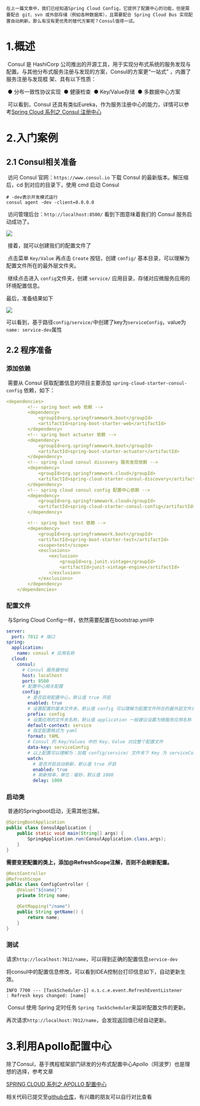 	在上一篇文章中，我们已经知道Spring Cloud Config，它提供了配置中心的功能，但是需要配合 git、svn 或外部存储（例如各种数据库），且需要配合 Spring Cloud Bus 实现配置自动刷新。那么有没有更优秀的替代方案呢？Consul值得一试。

# 1.概述

​			Consul 是 HashiCorp 公司推出的开源工具，用于实现分布式系统的服务发现与配置。与其他分布式服务注册与发现的方案，Consul的方案更“一站式” ，内置了服务注册与发现框 架、具有以下性质：

​		● 分布一致性协议实现
​		● 健康检查
​		● Key/Value存储
​		● 多数据中心方案

​		可以看到，Consul 还具有类似Eureka，作为服务注册中心的能力，详情可以参考[Spring Cloud 系列之 Consul 注册中心](https://www.cnblogs.com/mrhelloworld/p/consul1.html)

# 2.入门案例

## 2.1 Consul相关准备

​		访问 Consul 官网：`https://www.consul.io` 下载 Consul 的最新版本。解压缩后，cd 到对应的目录下，使用 cmd 启动 Consul

```
# -dev表示开发模式运行
consul agent -dev -client=0.0.0.0
```

​		访问管理后台：`http://localhost:8500/` 看到下图意味着我们的 Consul 服务启动成功了。

![](https://s1.ax1x.com/2020/04/30/Jq40zV.md.jpg)

​		接着，就可以创建我们的配置文件了

​		点击菜单 `Key/Value` 再点击 `Create` 按钮，创建 `config/` 基本目录，可以理解为配置文件所在的最外层文件夹。

​		继续点击进入 `config`文件夹，创建 `service/` 应用目录，存储对应微服务应用的环境配置信息。

最后，准备结果如下

![](https://s1.ax1x.com/2020/04/30/JLuMHx.jpg)

​		可以看到，基于路径`config/service/`中创建了key为`serviceConfig`，value为`name: service-dev`属性

## 2.2 程序准备

### 添加依赖

​		需要从 Consul 获取配置信息的项目主要添加 `spring-cloud-starter-consul-config` 依赖，如下：

```yaml
<dependencies>
        <!-- spring boot web 依赖 -->
        <dependency>
            <groupId>org.springframework.boot</groupId>
            <artifactId>spring-boot-starter-web</artifactId>
        </dependency>
        <!-- spring boot actuator 依赖 -->
        <dependency>
            <groupId>org.springframework.boot</groupId>
            <artifactId>spring-boot-starter-actuator</artifactId>
        </dependency>
        <!-- spring cloud consul discovery 服务发现依赖 -->
        <dependency>
            <groupId>org.springframework.cloud</groupId>
            <artifactId>spring-cloud-starter-consul-discovery</artifactId>
        </dependency>
        <!-- spring cloud consul config 配置中心依赖 -->
        <dependency>
            <groupId>org.springframework.cloud</groupId>
            <artifactId>spring-cloud-starter-consul-config</artifactId>
        </dependency>

        <!-- spring boot test 依赖 -->
        <dependency>
            <groupId>org.springframework.boot</groupId>
            <artifactId>spring-boot-starter-test</artifactId>
            <scope>test</scope>
            <exclusions>
                <exclusion>
                    <groupId>org.junit.vintage</groupId>
                    <artifactId>junit-vintage-engine</artifactId>
                </exclusion>
            </exclusions>
        </dependency>
    </dependencies>

```

### 配置文件

​		与Spring Cloud Config一样，依然需要配置在bootstrap.yml中

```yaml
server:
  port: 7012 # 端口
spring:
  application:
    name: consul # 应用名称
  cloud:
    consul:
      # Consul 服务器地址
      host: localhost
      port: 8500
      # 配置中心相关配置
      config:
        # 是否启用配置中心，默认值 true 开启
        enabled: true
        # 设置配置的基本文件夹，默认值 config 可以理解为配置文件所在的最外层文件夹
        prefix: config
        # 设置应用的文件夹名称，默认值 application 一般建议设置为微服务应用名称
        default-context: service
        # 指定配置格式为 yaml
        format: YAML
        # Consul 的 Key/Values 中的 Key，Value 对应整个配置文件
        data-key: serviceConfig
        # 以上配置可以理解为：加载 config/service/ 文件夹下 Key 为 serviceConfig 的 Value 对应的配置信息
        watch:
          # 是否开启自动刷新，默认值 true 开启
          enabled: true
          # 刷新频率，单位：毫秒，默认值 1000
          delay: 1000
```

### 启动类

​		普通的Springboot启动，无需其他注解。

```java
@SpringBootApplication
public class ConsulApplication {
    public static void main(String[] args) {
        SpringApplication.run(ConsulApplication.class,args);
    }
}
```

**需要变更配置的类上，添加@RefreshScope注解，否则不会刷新配置。**

```java
@RestController
@RefreshScope
public class ConfigController {
    @Value("${name}")
    private String name;

    @GetMapping("/name")
    public String getName() {
        return name;
    }
}
```

### 测试

​		请求`http://localhost:7012/name`，可以得到正确的配置信息`service-dev`

​		将consul中的配置信息修改，可以看到IDEA控制台打印信息如下，自动更新生效。

```
INFO 7700 --- [TaskScheduler-1] o.s.c.e.event.RefreshEventListener       : Refresh keys changed: [name]
```

​		Consul 使用 Spring 定时任务 `Spring TaskScheduler`来监听配置文件的更新。

​		再次请求`http://localhost:7012/name`，会发现返回值已经自动更新。

# 3.利用Apollo配置中心

​		除了Consul，基于携程框架部门研发的分布式配置中心Apollo（阿波罗）也是理想的选择，参考文章

[SPRING CLOUD 系列之 APOLLO 配置中心](https://mrhelloworld.cn/articles/spring/spring-cloud/apollo/)



相关代码已提交至[github仓库](https://github.com/Error4/SpringCloudLearning)，有兴趣的朋友可以自行对比查看